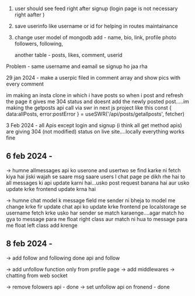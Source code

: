 1. user should see feed right after signup (login page is not necessary right aafter )
2. save userinfo like username or id for helping in routes maintainance
3. change user model of mongodb
   add - name,
          bio,
          link,
          profile photo
          followers,
          following,
    
    another table - posts,
                    likes,
                    comment,
                    userid

Problem - same username and eamail se signup ho jaa rha



29 jan 2024 - make a userpic filed in comment array and show pics with every comment


im making an insta clone in which i have posts so when i post and refresh the page it gives me 304 status and doesnt add the newly posted post.....im making the getposts api call via swr in next js project like this const { data:allPosts, error:postError } = useSWR('/api/posts/getallposts', fetcher)


3 Feb 2024 - all Apis except login and signup (i think all get method apis) are giving 304 (not modified) status on live site....locally everything works fine 

6 feb 2024 -
-----------
-> humne allmessages api ko userone and usertwo se find karke ni fetch kiya hai jiski wajah se saare msg saare users l chat page pe dikh rhe hai to all messages ki api update karni hai...usko post request banana hai aur usko update krke frontend update krna hai

-> humne chat model k message field me sender ni bheja to model me change krke fir update chat api ko update krke frontend pe localstorage se username fetch krke usko har sender se match karaenge....agar match ho gya to message para me float right class aur match ni hua to message para me float left class add krenge


8 feb 2024 -
------------
-> add follow and following
done api and follow

-> add unfollow function only from profile page
-> add middlewares
-> chatting from web socket


-> remove folowers api - done
-> set unfollow api on fronend - done